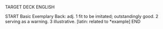 TARGET DECK
ENGLISH

START
Basic
Exemplary
Back: adj. 1 fit to be imitated; outstandingly good. 2 serving as a warning. 3 illustrative. [latin: related to *example]
END
